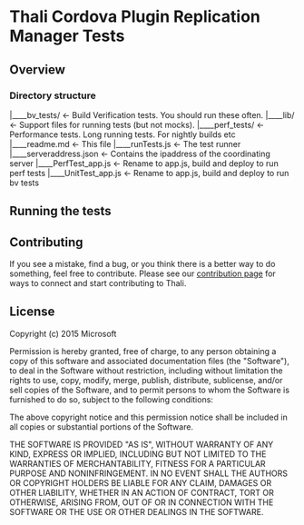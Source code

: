 # Thali Cordova Plugin Replication Manager Tests #

## Overview

### Directory structure

|____bv_tests/          <- Build Verification tests. You should run these often.
|____lib/               <- Support files for running tests (but not mocks).
|____perf_tests/        <- Performance tests. Long running tests. For nightly builds etc
|____readme.md          <- This file
|____runTests.js        <- The test runner
|____serveraddress.json <- Contains the ipaddress of the coordinating server
|____PerfTest_app.js    <- Rename to app.js, build and deploy to run perf tests
|____UnitTest_app.js    <- Rename to app.js, build and deploy to run bv tests


## Running the tests

## Contributing

If you see a mistake, find a bug, or you think there is a better way to do something, feel free to contribute.
Please see our [contribution page](http://thaliproject.org/WaysToContribute) for ways to connect and start
contributing to Thali.

## License

Copyright (c) 2015 Microsoft

Permission is hereby granted, free of charge, to any person obtaining a copy of this software and associated documentation files (the "Software"), to deal in the Software without restriction, including without limitation the rights to use, copy, modify, merge, publish, distribute, sublicense, and/or sell copies of the Software, and to permit persons to whom the Software is furnished to do so, subject to the following conditions:

The above copyright notice and this permission notice shall be included in all copies or substantial portions of the Software.

THE SOFTWARE IS PROVIDED "AS IS", WITHOUT WARRANTY OF ANY KIND, EXPRESS OR IMPLIED, INCLUDING BUT NOT LIMITED TO THE WARRANTIES OF MERCHANTABILITY, FITNESS FOR A PARTICULAR PURPOSE AND NONINFRINGEMENT. IN NO EVENT SHALL THE AUTHORS OR COPYRIGHT HOLDERS BE LIABLE FOR ANY CLAIM, DAMAGES OR OTHER LIABILITY, WHETHER IN AN ACTION OF CONTRACT, TORT OR OTHERWISE, ARISING FROM, OUT OF OR IN CONNECTION WITH THE SOFTWARE OR THE USE OR OTHER DEALINGS IN THE SOFTWARE.
